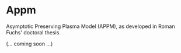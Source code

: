# Appm
Asymptotic Preserving Plasma Model (APPM), as developed in Roman Fuchs' doctoral thesis.

(... coming soon ...)
